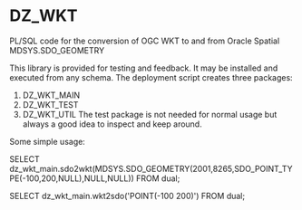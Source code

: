 # DZ_WKT
PL/SQL code for the conversion of OGC WKT to and from Oracle Spatial MDSYS.SDO_GEOMETRY

This library is provided for testing and feedback.  It may be installed and executed from any schema.  The deployment script creates three packages:
1. DZ\_WKT\_MAIN
2. DZ\_WKT\_TEST
3. DZ\_WKT\_UTIL
The test package is not needed for normal usage but always a good idea to inspect and keep around.

Some simple usage:

SELECT dz\_wkt\_main.sdo2wkt(MDSYS.SDO\_GEOMETRY(2001,8265,SDO\_POINT\_TYPE(-100,200,NULL),NULL,NULL)) FROM dual;

SELECT dz\_wkt\_main.wkt2sdo('POINT(-100 200)') FROM dual;



